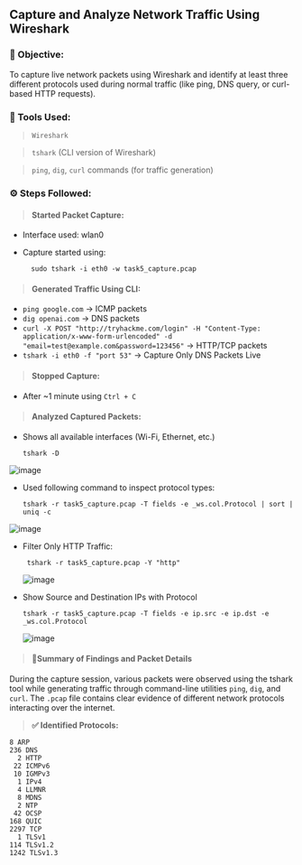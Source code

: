 ## Capture and Analyze Network Traffic Using Wireshark
### 🎯 Objective:
To capture live network packets using Wireshark and identify at least three different protocols used during normal traffic (like ping, DNS query, or curl-based HTTP requests).
### 🧰 Tools Used:
> `Wireshark`

> `tshark` (CLI version of Wireshark)

> `ping`, `dig`, `curl` commands (for traffic generation)
### ⚙️ Steps Followed:
> #### Started Packet Capture:
- Interface used: wlan0
- Capture started using:
  
        sudo tshark -i eth0 -w task5_capture.pcap

> #### Generated Traffic Using CLI:
- `ping google.com` → ICMP packets
- `dig openai.com` → DNS packets
- `curl -X POST "http://tryhackme.com/login" -H "Content-Type: application/x-www-form-urlencoded" -d "email=test@example.com&password=123456"` → HTTP/TCP packets
- `tshark -i eth0 -f "port 53"` → Capture Only DNS Packets Live

> #### Stopped Capture:
- After ~1 minute using `Ctrl + C`

> #### Analyzed Captured Packets:
- Shows all available interfaces (Wi-Fi, Ethernet, etc.)

      tshark -D
  
![image](https://github.com/user-attachments/assets/50990cd4-eff3-4ad6-9a35-a4d09abad634)

- Used following command to inspect protocol types:
  
      tshark -r task5_capture.pcap -T fields -e _ws.col.Protocol | sort | uniq -c
![image](https://github.com/user-attachments/assets/aad45b1f-b9fb-40d7-9eeb-941d161b0acd)

- Filter Only HTTP Traffic:
 
       tshark -r task5_capture.pcap -Y "http"
  
  ![image](https://github.com/user-attachments/assets/ffe9596c-6d9c-4a61-8998-f6981ab0e5e8)

- Show Source and Destination IPs with Protocol

      tshark -r task5_capture.pcap -T fields -e ip.src -e ip.dst -e _ws.col.Protocol
  ![image](https://github.com/user-attachments/assets/10eaaff2-69f7-42a6-a84b-8edf4173ed43)

> #### 🧾Summary of Findings and Packet Details
During the capture session, various packets were observed using the tshark tool while generating traffic through command-line utilities `ping`, `dig`, and `curl`. The `.pcap` file contains clear evidence of different network protocols interacting over the internet.

> **✅ Identified Protocols:**

    8 ARP
    236 DNS
      2 HTTP
     22 ICMPv6
     10 IGMPv3
      1 IPv4
      4 LLMNR
      8 MDNS
      2 NTP
     42 OCSP
    168 QUIC
    2297 TCP
      1 TLSv1
    114 TLSv1.2
    1242 TLSv1.3


